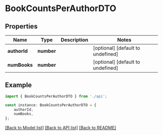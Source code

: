 # BookCountsPerAuthorDTO


## Properties

Name | Type | Description | Notes
------------ | ------------- | ------------- | -------------
**authorId** | **number** |  | [optional] [default to undefined]
**numBooks** | **number** |  | [optional] [default to undefined]

## Example

```typescript
import { BookCountsPerAuthorDTO } from './api';

const instance: BookCountsPerAuthorDTO = {
    authorId,
    numBooks,
};
```

[[Back to Model list]](../README.md#documentation-for-models) [[Back to API list]](../README.md#documentation-for-api-endpoints) [[Back to README]](../README.md)
